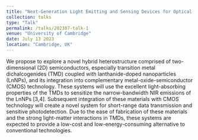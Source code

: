 ```yaml
---
title: "Next-Generation Light Emitting and Sensing Devices for Optical Telecommunication"
collection: talks
type: "Talk"
permalink: /talks/202307-talk-1
venue: "University of Cambridge"
date: July 13 2023
location: "Cambridge, UK"
---
```


We propose to explore a novel hybrid heterostructure comprised of two-dimensional (2D) semiconductors, especially transition metal dichalcogenides (TMD) coupled with lanthanide-doped nanoparticles (LnNPs), and its integration into complementary metal-oxide-semiconductor (CMOS) technology. These systems will use the excellent light-absorbing properties of the TMDs to sensitize the narrow-bandwidth NIR emissions of the LnNPs [3,4]. Subsequent integration of these materials with CMOS technology will create a novel system for short-range data transmission and sensitive photodetection. Due to the ease of fabrication of these materials and the strong light-matter interactions in TMDs, these systems are expected to provide a low-cost and low-energy-consuming alternative to conventional technologies.

